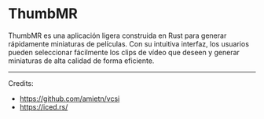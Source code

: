 # ThumbMR
ThumbMR es una aplicación ligera construida en Rust para generar rápidamente miniaturas de películas. Con su intuitiva interfaz, los usuarios pueden seleccionar fácilmente los clips de vídeo que deseen y generar miniaturas de alta calidad de forma eficiente. 

---
Credits: 
- https://github.com/amietn/vcsi
- https://iced.rs/
